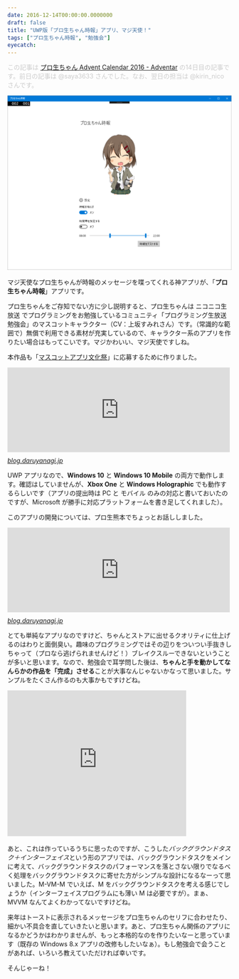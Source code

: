 ```yaml
---
date: 2016-12-14T00:00:00.0000000
draft: false
title: "UWP版「プロ生ちゃん時報」アプリ、マジ天使！"
tags: ["プロ生ちゃん時報", "勉強会"]
eyecatch: 
---
```

<p><span style="color: #cccccc">この記事は <a href="http://www.adventar.org/calendars/1631">&#x30D7;&#x30ED;&#x751F;&#x3061;&#x3083;&#x3093; Advent Calendar 2016 - Adventar</a> の14日目の記事です。前日の記事は @saya3633 さんでした。なお、翌日の担当は @kirin_nico さんです。</span></p><p><a href="20161007170815.png" class="http-image" target="_blank"><img src="20161007170815.png" class="http-image" alt="20161007170815.png"></a></p><p>マジ天使なプロ生ちゃんが時報のメッセージを喋ってくれる神アプリが、「<b>プロ生ちゃん時報</b>」アプリです。</p><p>プロ生ちゃんをご存知でない方に少し説明すると、プロ生ちゃんは ニコニコ生放送 でプログラミングをお勉強しているコミュニティ「プログラミング生放送勉強会」のマスコットキャラクター（CV：上坂すみれさん）です。（常識的な範囲で）無償で利用できる素材が充実しているので、キャラクター系のアプリを作りたい場合はもってこいです。マジかわいい、マジ天使ですしね。</p><p>本作品も「<a href="https://mascot-apps-contest.azurewebsites.net/">&#x30DE;&#x30B9;&#x30B3;&#x30C3;&#x30C8;&#x30A2;&#x30D7;&#x30EA;&#x6587;&#x5316;&#x796D;</a>」に応募するために作りました。</p><p><iframe src="https://hatenablog-parts.com/embed?url=https%3A%2F%2Fblog.daruyanagi.jp%2Fentry%2F2016%2F10%2F07%2F172125" title="UWP版「プロ生ちゃん時報」アプリを公開しました。モバイルでも使えるよ！ / マスコットアプリ文化祭だるやなぎ賞のお知らせ - だるろぐ" class="embed-card embed-blogcard" scrolling="no" frameborder="0" style="display: block; width: 100%; height: 190px; max-width: 500px; margin: 10px 0px;"></iframe><cite class="hatena-citation"><a href="https://blog.daruyanagi.jp/entry/2016/10/07/172125">blog.daruyanagi.jp</a></cite></p><p>UWP アプリなので、<b>Windows 10</b> と <b>Windows 10 Mobile</b> の両方で動作します。確認はしていませんが、<b>Xbox One</b> と <b>Windows Holographic</b> でも動作するらしいです（アプリの提出時は PC と モバイル のみの対応と書いておいたのですが、Microsoft が勝手に対応プラットフォームを書き足してくれました）。</p><p>このアプリの開発については、プロ生熊本でちょっとお話ししました。</p><p><iframe src="https://hatenablog-parts.com/embed?url=https%3A%2F%2Fblog.daruyanagi.jp%2Fentry%2F2016%2F11%2F12%2F074839" title="プログラミング生放送勉強会 第44回@熊本 #マスコットアプリ文化祭 に参加してきました #pronama - だるろぐ" class="embed-card embed-blogcard" scrolling="no" frameborder="0" style="display: block; width: 100%; height: 190px; max-width: 500px; margin: 10px 0px;"></iframe><cite class="hatena-citation"><a href="https://blog.daruyanagi.jp/entry/2016/11/12/074839">blog.daruyanagi.jp</a></cite></p><p>とても単純なアプリなのですけど、ちゃんとストアに出せるクオリティに仕上げるのはわりと面倒臭い。趣味のプログラミングではその辺りをついつい手抜きしちゃって（プロなら逃げられませんけど！）ブレイクスルーできないということが多いと思います。なので、勉強会で耳学問した後は、<b>ちゃんと手を動かしてなんらかの作品を「完成」させる</b>ことが大事なんじゃないかなって思いました。サンプルをたくさん作るのも大事かもですけどね。</p><p><iframe src='https://onedrive.live.com/embed?cid=8D890D7855B010BC&resid=8D890D7855B010BC%21604318&authkey=AN7hJzsClPyXmJc&em=2&wdAr=1.7777777777777777&Embed=1' width='402px' height='327px' frameborder='0'>これは、<a target='_blank' href='https://office.com/webapps'>Office Online</a> の機能を利用した、<a target='_blank' href='https://office.com'>Microsoft Office</a> の埋め込み型のプレゼンテーションです。</iframe></p><p>あと、これは作っているうちに思ったのですが、こうした<i>バックグラウンドタスク＋インターフェイス</i>という形のアプリでは、バックグラウンドタスクをメインに考えて、バックグラウンドタスクのパフォーマンスを落とさない限りでなるべく処理をバックグラウンドタスクに寄せた方がシンプルな設計になるなーって思いました。M-VM-M でいえば、M をバックグラウンドタスクを考える感じでしょうか（インターフェイスプログラムにも薄い M は必要ですが）。まぁ、MVVM なんてよくわかってないですけどね。</p><p>来年はトーストに表示されるメッセージをプロ生ちゃんのセリフに合わせたり、細かい不具合を直していきたいと思います。あと、プロ生ちゃん関係のアプリになるかどうかはわかりませんが、もっと本格的なのを作りたいなーと思っています（既存の Windows 8.x アプリの改修もしたいなぁ）。もし勉強会で会うことがあれば、いろいろ教えていただければ幸いです。</p><p>そんじゃーね！</p>
